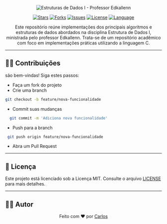 
<p align="center">
  <img 
    src="https://readme-typing-svg.herokuapp.com?font=Fira+Code&weight=700&center=true&vCenter=true&duration=3000&color=1856ED&size=40&width=800&lines=Estruturas+de+Dados+I;Professor+Edkallenn+Lima;" 
    alt="Estruturas de Dados I - Professor Edkallenn" 
  />
</p>

<div align="center">

[![Stars](https://img.shields.io/github/stars/carlos0ff/estrutura_de_dados_I?style=for-the-badge&label=STARS&color=yellow&logo=github)](https://github.com/carlos0ff/estrutura_de_dados_I/stargazers)
[![Forks](https://img.shields.io/github/forks/carlos0ff/estrutura_de_dados_I?style=for-the-badge&label=FORKS&color=blue)](https://github.com/carlos0ff/estrutura_de_dados_I/network/members)
[![Issues](https://img.shields.io/github/issues/carlos0ff/estrutura_de_dados_I?style=for-the-badge&label=ISSUES&color=green)](https://github.com/carlos0ff/estrutura_de_dados_I/issues)
[![License](https://img.shields.io/badge/LICENSE-MIT-green?style=for-the-badge&logo=opensourceinitiative)](https://github.com/carlos0ff/estrutura_de_dados_I/blob/main/LICENSE)
[![Language](https://img.shields.io/badge/Linguagem-C-blue.svg?style=for-the-badge&logo=c)](#)

</div>

<p align="center">
Este repositório reúne implementações dos principais algoritmos e estruturas de dados abordados na disciplina Estrutura de Dados I, ministrada pelo professor Edkallenn. Trata-se de um repositório acadêmico com foco em implementações práticas utilizando a linguagem C.
</p>

---
## 🤝🏼 Contribuições 
são bem-vindas! Siga estes passos:

- Faça um fork do projeto
- Crie uma branch
```bash
git checkout -b feature/nova-funcionalidade
```
- Commit suas mudanças
```bash
  git commit -m 'Adiciona nova funcionalidade'
```
- Push para a branch
```bash
 git push origin feature/nova-funcionalidade
```
- Abra um Pull Request 

---

## 📄 Licença

Este projeto está licenciado sob a Licença MIT. Consulte o arquivo [LICENSE](LICENSE) para mais detalhes.

---

## 👨‍💻 Autor

<p align="center">
  Feito com ❤️ por <a href="https://github.com/carlos0ff">Carlos</a>
</p>
